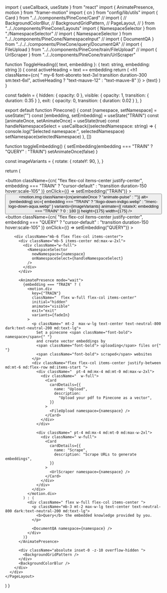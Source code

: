 import { useCallback, useState } from "react"
import { AnimatePresence, motion } from "framer-motion"
import { cn } from "config/lib/utils"
import { Card } from "../../components/PineCone/Card"
// import {
//  BackgroundColorBlur,
//  BackgroundGridPattern,
//  PageLayout,
// } from "../../components/PineCone/Layouts"
import { NamespaceSelector } from "./NamespaceSelector"
// import { NamespaceSelector } from "../../components/PineCone/NamespaceInput"
// import { DocumentQA } from "../../../components/PineCone/query/DocumentQA"
// import { FileUpload } from "../../components/PineCone/train/FileUpload"
// import { UrlScraper } from "../../components/PineCone/train/UrlScraper"



function ToggleHeading({ text, embedding }: { text: string, embedding: string }) {
  const activeHeading = text == embedding
  return (
    <h1
      className={cn(
        " my-6 font-aboreto text-3xl transition duration-300 sm:text-6xl",
        activeHeading ? "text-mauve-12" : "text-mauve-8"
      )}
    >
      {text}
    </h1>
  )
}

const fadeIn = {
  hidden: { opacity: 0 },
  visible: { opacity: 1, transition: { duration: 0.35 } },
  exit: { opacity: 0, transition: { duration: 0.02 } },
}

export default function Pinecone() {
  const [namespace, setNamespace] = useState("")
  const [embedding, setEmbedding] = useState("TRAIN")
  const [animateOnce, setAnimateOnce] = useState(true)
  const handleNamespaceSelect = useCallback((selectedNamespace: string) => {
    console.log("Selected namespace:", selectedNamespace)
    setNamespace(selectedNamespace)
  }, [])

  function toggleEmbedding() {
    setEmbedding(embedding === "TRAIN" ? "QUERY" : "TRAIN")
    setAnimateOnce(false)
  }

  const imageVariants = {
    rotate: {
      rotateY: 90,
    },
  }

  return (
    <PageLayout>
      <div className="   flex flex-col items-center  gap-3 px-3">
        <div className="z-30 my-6">
          <div className=" flex items-center justify-center md:gap-3">
            <div className="flex items-center justify-center ">
              <button
                className={cn(
                  "flex flex-col items-center justify-center",
                  embedding === "TRAIN"
                    ? "cursor-default"
                    : "transition duration-150 hover:scale-105"
                )}
                onClick={() => setEmbedding("TRAIN")}
              >
                <ToggleHeading text="TRAIN" embedding={embedding} />
              </button>
              <button
                onClick={toggleEmbedding}
                className=" transition duration-150 hover:scale-105 md:gap-3"
              >
                <motion.img
                  className={cn(animateOnce ? "animate-pulse" : "")}
                  alt={embedding}
                  src={
                    embedding === "TRAIN"
                      ? "/logo-down-indigo.webp"
                      : "/merc-logo-down-aqua.webp"
                  }
                  variants={imageVariants}
                  animate={{ rotateX: embedding === "TRAIN" ? 0 : 180 }}
                  height={175}
                  width={175}
                />
              </button>
              <button
                className={cn(
                  "flex flex-col items-center justify-center",
                  embedding === "QUERY"
                    ? "cursor-default"
                    : "transition duration-150 hover:scale-105"
                )}
                onClick={() => setEmbedding("QUERY")}
              >
                <ToggleHeading text="QUERY" embedding={embedding} />
              </button>
            </div>
          </div>
        </div>

        <div className="mb-6 flex flex-col items-center">
          <div className="mb-5 items-center md:max-w-2xl">
            <div className="w-full">
              <NamespaceSelector
                newNamespace={namespace}
                onNamespaceSelect={handleNamespaceSelect}
              />
            </div>
          </div>

          <AnimatePresence mode="wait">
            {embedding === "TRAIN" ? (
              <motion.div
                key={"TRAIN"}
                className="  flex w-full flex-col items-center"
                initial="hidden"
                animate="visible"
                exit="exit"
                variants={fadeIn}
              >
                <p className=" mt-2  max-w-lg text-center text-neutral-800 dark:text-neutral-200 md:text-lg">
                  Set a pinecone <span className="font-bold"> namespace</span>{" "}
                  and create vector embeddings by
                  <span className="font-bold"> uploading</span> files or{" "}
                  <span className="font-bold"> scraped</span> websites
                </p>
                <div className="flex flex-col items-center justify-between md:mt-6 md:flex-row md:items-start ">
                  <div className="  pt-4 md:mx-4 md:mt-0 md:max-w-2xl">
                    <div className="  w-full">
                      <Card
                        cardDetails={{
                          name: "Upload",
                          description:
                            "Upload your pdf to Pinecone as a vector",
                        }}
                      >
                        <FileUpload namespace={namespace} />
                      </Card>
                    </div>
                  </div>

                  <div className=" pt-4 md:mx-4 md:mt-0 md:max-w-2xl">
                    <div className=" w-full">
                      <Card
                        cardDetails={{
                          name: "Scrape",
                          description: "Scrape URLs to generate embeddings",
                        }}
                      >
                        <UrlScraper namespace={namespace} />
                      </Card>
                    </div>
                  </div>
                </div>
              </motion.div>
            ) : (
              <div className=" flex w-full flex-col items-center ">
                <p className="mb-3 mt-2 max-w-lg text-center text-neutral-800 dark:text-neutral-200 md:text-lg">
                  <b>Query</b> the embedded knowledge provided by you.
                </p>

                <DocumentQA namespace={namespace} />
              </div>
            )}
          </AnimatePresence>

          <div className="absolute inset-0 -z-10 overflow-hidden ">
            <BackgroundGridPattern />
          </div>
          <BackgroundColorBlur />
        </div>
      </div>
    </PageLayout>
  )
}
